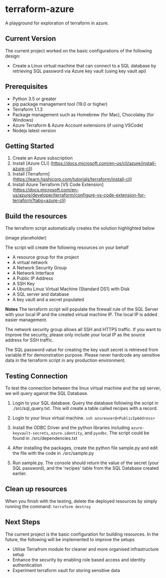 # terraform-azure

A playground for exploration of terraform in azure.

## Current Version

The current project worked on the basic configurations of the following design:
* Create a Linux virtual machine that can connect to a SQL database by retrieving SQL password via Azure key vault (using key vault api)

## Prerequisites

* Python 3.5 or greater
* pip package management tool (19.0 or higher)
* Terraform 1.1.3
* Package management such as Homebrew (for Mac), Chocolatey (for Windows)
* Azure Terraform & Azure Account extensions (if using VSCode)
* Nodejs latest version

## Getting Started

1. Create an Azure subscription
2. Install [Azure CLI] (https://docs.microsoft.com/en-us/cli/azure/install-azure-cli)
3. Install [Terraform] (https://learn.hashicorp.com/tutorials/terraform/install-cli)
4. Install Azure Terraform [VS Code Extension] (https://docs.microsoft.com/en-us/azure/developer/terraform/configure-vs-code-extension-for-terraform?tabs=azure-cli)

## Build the resources

The terraform script automatically creates the solution highlighted below

(image placeholder)

The script will create the following resources on your behalf
* A resource group for the project
* A virtual network
* A Network Security Group
* A Network Interface
* A Public IP Address
* A SSH Key
* A Ubuntu Linux Virtual Machine (Standard DS1) with Disk
* A SQL server and database
* A key vault and a secret populated


**Notes**
The terraform script will populate the firewall rule of the SQL Server with your local IP and the created virtual machine IP. The local IP is added easier management.

The network security group allows all SSH and HTTPS traffic. If you want to improve the security, please only include your local IP as the source address for SSH traffic.

The SQL password value for creating the key vault secret is retrieved from variable.tf for demonstration purpose. Please never hardcode any sensitive data in the terraform script in any production environment.

## Testing Connection

To test the connection between the linux virtual machine and the sql server, we will query against the SQL Database.

1. Login to your SQL database. Query the database following the script in ./src/sql_query.txt. This will create a table called recipes with a record.

2. Login to your linux virtual machine. 
```ssh azureuser@<PublicIpAddress>```

3. Install the ODBC Driver and the python libraries including ```azure-keyvault-secrets```, ```azure.identity```, and ```pyodbc```. The script could be found in ./src/dependencies.txt

4. After installing the packages, create the python file sample.py and edit the file with the code in ./src/sample.py

5. Run sample.py. The console should return the value of the secret (your SQL password), and the 'recipes' table from the SQL Database created earlier.

## Clean up resources

When you finish with the testing, delete the deployed resources by simply running the command:
```terraform destroy```

## Next Steps
The current project is the basic configuration for building resources. In the future, the following will be implemented to improve the setups
* Utilise Terrafrom module for cleaner and more organised infrastructure setup
* Enhance the security by enabling role based access and identity authentication
* Experiment terraform vault for storing sensitive data








